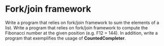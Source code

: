 # Fork/join framework
Write a program that relies on fork/join framework to sum the elements of a list. Write a program that relies on fork/join framework to compute the Fibonacci number at the given position (e.g. F12 = 144). In addition, write a program that exemplifies the usage of **CountedCompleter**.
